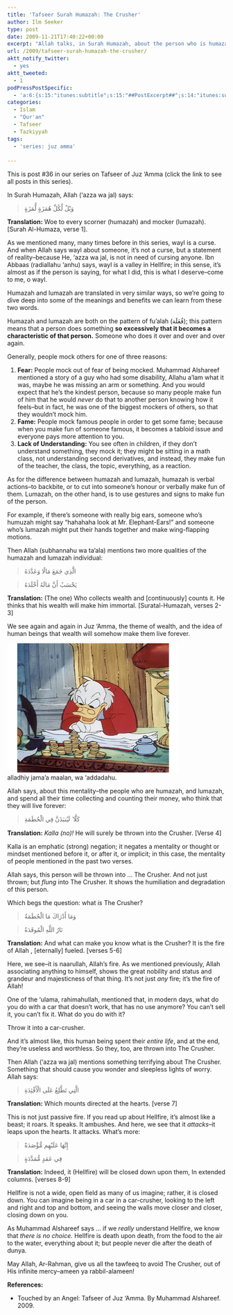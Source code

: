 ```yaml
---
title: 'Tafseer Surah Humazah: The Crusher'
author: Ilm Seeker
type: post
date: 2009-11-21T17:40:22+00:00
excerpt: "Allah talks, in Surah Humazah, about the person who is humazah and lumazah. These two are similar, but the difference is quite poignant. Allah then talks about the mentality of humans about their wealth, and then mentions, Al-Hutamah, The Crusher. And what is The Crusher, and what will make you understand what is The Crusher? It's a powerful, frightful creation of Allah."
url: /2009/tafseer-surah-humazah-the-crusher/
aktt_notify_twitter:
  - yes
aktt_tweeted:
  - 1
podPressPostSpecific:
  - 'a:6:{s:15:"itunes:subtitle";s:15:"##PostExcerpt##";s:14:"itunes:summary";s:15:"##PostExcerpt##";s:15:"itunes:keywords";s:17:"##WordPressCats##";s:13:"itunes:author";s:10:"##Global##";s:15:"itunes:explicit";s:2:"No";s:12:"itunes:block";s:2:"No";}'
categories:
  - Islam
  - "Qur'an"
  - Tafseer
  - Tazkiyyah
tags:
  - 'series: juz amma'

---
```

This is post #36 in our series on Tafseer of Juz &#8216;Amma (click the link to see all posts in this series).

In Surah Humazah, Allah (&#8216;azza wa jal) says:

> وَيْلٌ لِّكُلِّ هُمَزَةٍ لُّمَزَةٍ 

**Translation:** Woe to every scorner (humazah) and mocker (lumazah). [Surah Al-Humaza, verse 1].

As we mentioned many, many times before in this series, wayl is a curse. And when Allah says wayl about someone, it&#8217;s not a curse, but a statement of reality&#8211;because He, &#8216;azza wa jal, is not in need of cursing anyone. Ibn Abbaas (radiallahu &#8216;anhu) says, wayl is a valley in Hellfire; in this sense, it&#8217;s almost as if the person is saying, for what I did, this is what I deserve&#8211;come to me, o wayl.

Humazah and lumazah are translated in very similar ways, so we&#8217;re going to dive deep into some of the meanings and benefits we can learn from these two words.

Humazah and lumazah are both on the pattern of fu&#8217;alah (فُعَلَة); this pattern means that a person does something **so excessively that it becomes a characteristic of that person.** Someone who does it over and over and over again.

Generally, people mock others for one of three reasons:

  1. **Fear:** People mock out of fear of being mocked. Muhammad Alshareef mentioned a story of a guy who had some disability, Allahu a&#8217;lam what it was, maybe he was missing an arm or something. And you would expect that he&#8217;s the kindest person, because so many people make fun of him that he would _never_ do that to another person knowing how it feels&#8211;but in fact, he was one of the biggest mockers of others, so that they wouldn&#8217;t mock him.
  2. **Fame:** People mock famous people in order to get some fame; because when you make fun of someone famous, it becomes a tabloid issue and everyone pays more attention to you.
  3. **Lack of Understanding:** You see often in children, if they don&#8217;t understand something, they mock it; they might be sitting in a math class, not understanding second derivatives, and instead, they make fun of the teacher, the class, the topic, everything, as a reaction.

As for the difference between humazah and lumazah, humazah is verbal actions&#8211;to backbite, or to cut into someone&#8217;s honour or verbally make fun of them. Lumazah, on the other hand, is to use gestures and signs to make fun of the person.

For example, if there&#8217;s someone with really big ears, someone who&#8217;s humuzah might say &#8220;hahahaha look at Mr. Elephant-Ears!&#8221; and someone who&#8217;s lumazah might put their hands together and make wing-flapping motions.

Then Allah (subhannahu wa ta&#8217;ala) mentions two more qualities of the humazah and lumazah individual:

> الَّذِي جَمَعَ مَالًا وَعَدَّدَهُ
  
> يَحْسَبُ أَنَّ مَالَهُ أَخْلَدَهُ 

**Translation:** (The one) Who collects wealth and [continuously] counts it. He thinks that his wealth will make him immortal. [Suratal-Humazah, verses 2-3]

We see again and again in Juz &#8216;Amma, the theme of wealth, and the idea of human beings that wealth will somehow make them live forever.


<img src="/wp-content/uploads/2009/11/scrooge-mcduck.jpg" alt="Yahsabu anna maalahu akhladahu." title="Yahsabu anna maalahu akhladahu." class="alignnone size-full wp-image-1509" /> 

<div class="imageCaption">
  alladhiy jama&#8217;a maalan, wa &#8216;addadahu.
</div>

Allah says, about this mentality&#8211;the people who are humazah, and lumazah, and spend all their time collecting and counting their money, who think that they will live forever:

> كَلَّا ۖ لَيُنبَذَنَّ فِي الْحُطَمَةِ 

**Translation:** _Kalla (no)!_ He will surely be thrown into the Crusher. [Verse 4]

Kalla is an emphatic (strong) negation; it negates a mentality or thought or mindset mentioned before it, or after it, or implicit; in this case, the mentality of people mentioned in the past two verses.

Allah says, this person will be thrown into &#8230; The Crusher. And not just thrown; but _flung_ into The Crusher. It shows the humiliation and degradation of this person.

Which begs the question: what _is_ The Crusher?

> وَمَا أَدْرَاكَ مَا الْحُطَمَةُ
  
> نَارُ اللَّهِ الْمُوقَدَةُ 

**Translation:** And what can make you know what is the Crusher? It is the fire of Allah , [eternally] fueled. [verses 5-6]

Here, we see&#8211;it is naarullah, Allah&#8217;s fire. As we mentioned previously, Allah associating anything to himself, shows the great nobility and status and grandeur and majesticness of that thing. It&#8217;s not just _any_ fire; it&#8217;s the fire of Allah!

One of the &#8216;ulama, rahimahullah, mentioned that, in modern days, what do you do with a car that doesn&#8217;t work, that has no use anymore? You can&#8217;t sell it, you can&#8217;t fix it. What do you do with it?

Throw it into a car-crusher.

And it&#8217;s almost like, this human being spent their _entire life_, and at the end, they&#8217;re useless and worthless. So they, too, are thrown into The Crusher.

Then Allah (&#8216;azza wa jal) mentions something terrifying about The Crusher. Something that should cause you wonder and sleepless lights of worry. Allah says:

> الَّتِي تَطَّلِعُ عَلَى الْأَفْئِدَةِ 

**Translation:** Which mounts directed at the hearts. [verse 7]

This is not just passive fire. If you read up about Hellfire, it&#8217;s almost like a beast; it roars. It speaks. It ambushes. And here, we see that it _attacks_&#8211;it leaps upon the hearts. It attacks. What&#8217;s more:

> إِنَّهَا عَلَيْهِم مُّؤْصَدَةٌ
  
> فِي عَمَدٍ مُّمَدَّدَةٍ 

**Translation:** Indeed, it (Hellfire) will be closed down upon them, In extended columns. [verses 8-9]

Hellfire is not a wide, open field as many of us imagine; rather, it is closed down. You can imagine being in a car in a car-crusher, looking to the left and right and top and bottom, and seeing the walls move closer and closer, closing down on you.

As Muhammad Alshareef says &#8230; if we _really_ understand Hellfire, we know that _there is no choice._ Hellfire is death upon death, from the food to the air to the water, everything about it; but people never die after the death of dunya.

May Allah, Ar-Rahman, give us all the tawfeeq to avoid The Crusher, out of His infinite mercy&#8211;ameen ya rabbil-alameen!

**References:**

  * Touched by an Angel: Tafseer of Juz &#8216;Amma. By Muhammad Alshareef. 2009.